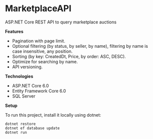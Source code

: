 # MarketplaceAPI
ASP.NET Core REST API to query marketplace auctions

**Features**

- Pagination with page limit.
- Optional filtering (by status, by seller, by name), filtering by name is case insensitive, any position.
- Sorting (by key: CreatedDt, Price, by order: ASC, DESC).
- Optimize for searching by name.
- API versioning.

**Technologies**

- ASP.NET Core 6.0
- Entity Framework Core 6.0
- SQL Server

**Setup**

To run this project, install it locally using dotnet:
```
dotnet restore 
dotnet ef database update 
dotnet run
```

